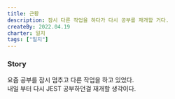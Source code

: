 ```yaml
---
title: 근황
description: 잠시 다른 작업을 하다가 다시 공부를 재개할 거다.
createBy: 2022.04.19
charter: 일지
tags: ["일지"]
---
```


### Story

요즘 공부를 잠시 멈추고 다른 작업을 하고 있었다.  
내일 부터 다시 JEST 공부하던걸 재개할 생각이다.
